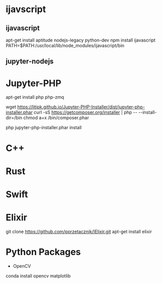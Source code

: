 # ijavscript

## ijavascript
apt-get install aptitude
	nodejs-legacy
	python-dev
npm install ijavascript
PATH=$PATH:/usr/local/lib/node_modules/ijavascript/bin


## jupyter-nodejs

# Jupyter-PHP
apt-get install
	php
	php-zmq

wget https://litipk.github.io/Jupyter-PHP-Installer/dist/jupyter-php-installer.phar
curl -sS https://getcomposer.org/installer | php -- --install-dir=/bin
chmod a+x /bin/composer.phar

php jupyter-php-installer.phar install

# C++

# Rust

# Swift


# Elixir
git clone https://github.com/pprzetacznik/IElixir.git
apt-get install
	elixir

# Python Packages

* OpenCV

conda install
	opencv
	matplotlib



